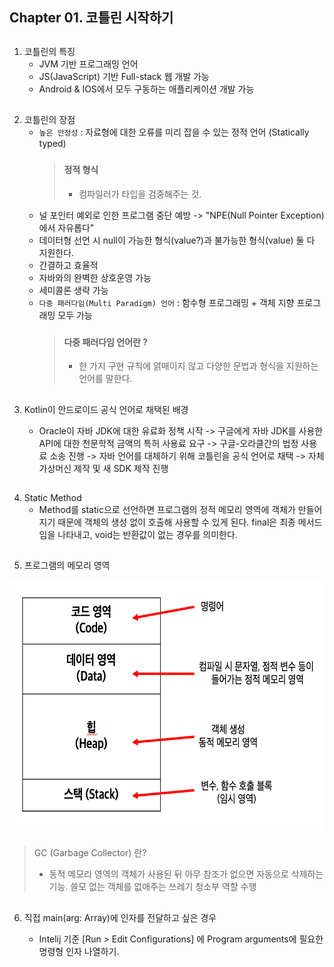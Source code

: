 
## Chapter 01. 코틀린 시작하기

##

1. 코틀린의 특징
    - JVM 기반 프로그래밍 언어
    - JS(JavaScript) 기반 Full-stack 웹 개발 가능
    - Android & IOS에서 모두 구동하는 애플리케이션 개발 가능

##

2. 코틀린의 장점
    - `높은 안정성` : 자료형에 대한 오류를 미리 잡을 수 있는 정적 언어 (Statically typed)
      ###
       > #### 정적 형식
       > - 컴파일러가 타입을 검중해주는 것.
    - 널 포인터 예외로 인한 프로그램 중단 예방 -> "NPE(Null Pointer Exception)에서 자유롭다"
    - 데이터형 선언 시 null이 가능한 형식(value?)과 불가능한 형식(value) 둘 다 지원한다.
    - 간결하고 효율적
    - 자바와의 완벽한 상호운영 가능
    - 세미콜론 생략 가능
    -  `다중 패러다임(Multi Paradigm) 언어` :  함수형 프로그래밍 + 객체 지향 프로그래밍 모두 가능
       ###
        > #### **다중 패러다임 언어**란 ?
        > - 한 가지 구현 규칙에 얽매이지 않고 다양한 문법과 형식을 지원하는 언어를 말한다.

##

3. Kotlin이 안드로이드 공식 언어로 채택된 배경
   
   - Oracle이 자바 JDK에 대한 유료화 정책 시작 -> 구글에게 자바 JDK를 사용한 API에 대한 천문학적 금액의 특허 사용료 요구 -> 
   구글-오라클간의 법정 사용료 소송 진행 -> 자바 언어를 대체하기 위해 코틀린을 공식 언어로 채택 -> 자체 가상머신 제작 및 새 SDK 제작 진행

##

4. Static Method
    - Method를 static으로 선언하면 프로그램의 정적 메모리 영역에 객체가 만들어지기 때문에 객체의 생성 없이 호출해 사용할 수 있게 된다.
    final은 최종 메서드임을 나타내고, void는 반환값이 없는 경우를 의미한다.
      

##

5. 프로그램의 메모리 영역

<p align="center">
    <img src="../image/chap01.png" width="700" height="400">
</p>

###

> GC (Garbage Collector) 란?
> - 동적 메모리 영역의 객체가 사용된 뒤 아무 참조가 없으면 자동으로 삭제하는 기능.
> 쓸모 없는 객체를 없애주는 쓰레기 청소부 역할 수행

##

6. 직접 main(arg: Array<String>)에 인자를 전달하고 싶은 경우
   - Intelij 기준 [Run > Edit Configurations] 에 Program arguments에 필요한 명령형 인자 나열하기.